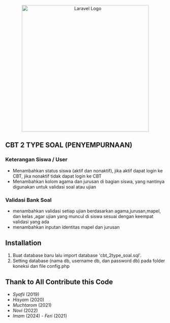 <p align="center">
  <img src="https://mysch.id/cms_web/upload/picture/aplikasi-ujian-online-berbasis-web.jpg" width="400" alt="Laravel Logo">
  </p>
  
## CBT 2 TYPE SOAL (PENYEMPURNAAN)

### Keterangan Siswa / User
- Menambahkan status siswa (aktif dan nonaktif), jika aktif dapat login ke CBT, jika nonaktif tidak dapat login ke CBT
- Menambahkan kolom agama dan jurusan di bagian siswa, yang nantinya digunakan untuk validasi soal atau ujian

### Validasi Bank Soal
- menambahkan validasi setiap ujian berdasarkan agama,jurusan,mapel, dan kelas ,agar ujian yang muncul di siswa sesuai dengan keempat validasi yang ada
- menambahkan inputan identitas mapel dan jurusan

## Installation
1. Buat database baru lalu import database 'cbt_2type_soal.sql'.
2. Setting database (nama db, username db, dan password db) pada folder koneksi dan file config.php

## Thank to All Contribute this Code
- *Syafii* (2019)
- *Hisyam* (2020)
- *Muchtarom* (2021)
- *Novi* (2022)
- *Imam* (2024)
- *Feri* (2021)

